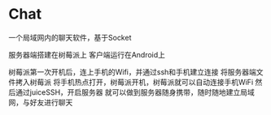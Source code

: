 # Chat
一个局域网内的聊天软件，基于Socket

服务器端搭建在树莓派上
客户端运行在Android上

树莓派第一次开机后，连上手机的Wifi，并通过ssh和手机建立连接
将服务器端文件拷入树莓派
将手机热点打开，树莓派开机，树莓派就可以自动连接手机WiFi
然后通过juiceSSH，开启服务器
就可以做到服务器随身携带，随时随地建立局域网，与好友进行聊天
